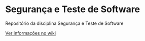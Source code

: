 # Segurança e Teste de Software
Repositório da disciplina Segurança e Teste de Software

[Ver informações no wiki](wiki)
